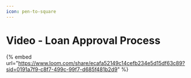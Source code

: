 ```yaml
---
icon: pen-to-square
---
```


# Video - Loan Approval Process

{% embed url="https://www.loom.com/share/ecafa52149c14cefb234e5d15df63c89?sid=0191a7f9-c8f7-499c-99f7-d685f481b2d9" %}
